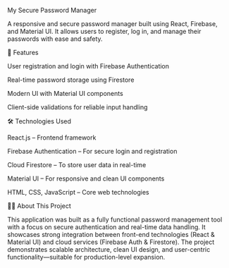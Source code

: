 My Secure Password Manager  

A responsive and secure password manager built using React, Firebase, and Material UI. It allows users to register, log in, and manage their passwords with ease and safety.

🚀 Features

User registration and login with Firebase Authentication

Real-time password storage using Firestore

Modern UI with Material UI components

Client-side validations for reliable input handling

🛠️ Technologies Used

React.js – Frontend framework

Firebase Authentication – For secure login and registration

Cloud Firestore – To store user data in real-time

Material UI – For responsive and clean UI components

HTML, CSS, JavaScript – Core web technologies

🧑‍💻 About This Project

This application was built as a fully functional password management tool with a focus on secure authentication and real-time data handling. It showcases strong integration between front-end technologies (React & Material UI) and cloud services (Firebase Auth & Firestore). The project demonstrates scalable architecture, clean UI design, and user-centric functionality—suitable for production-level expansion.
